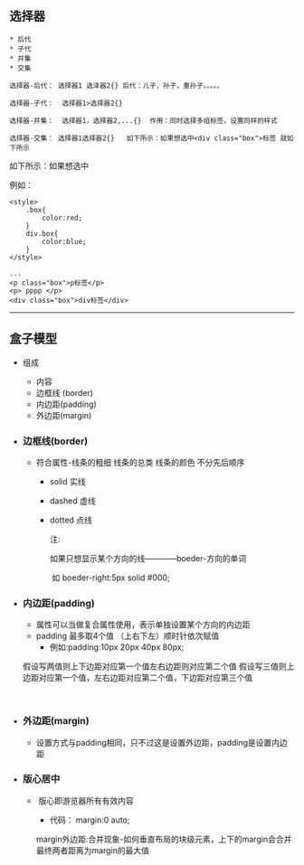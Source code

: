 ## 选择器

	* 后代
	* 子代
	* 并集
	* 交集

	选择器-后代： 选择器1 选泽器2{} 后代：儿子，孙子，重孙子。。。。。
```
选择器-子代：	 选择器1>选择器2{}
```

```
选择器-并集：	 选择器1，选择器2,...{}  作用：同时选择多组标签，设置同样的样式
```

```
选择器-交集： 选择器1选择器2{}   如下所示：如果想选中<div class="box">标签 就如下所示
```



如下所示：如果想选中<div class="box">

例如：

	<style>
		.box{
			color:red;
		}
		div.box{
			color:blue;
		}
	</style>
	
	...
	<p class="box">p标签</p>
	<p> pppp </p>
	<div class="box">div标签</div>
<hr> 

## 盒子模型

 * 组成

   	* 内容  	 
   	* 边框线 (border)
   	* 内边距(padding)
   	* 外边距(margin)

   

* ###  边框线(border)

  * 符合属性-线条的粗细 线条的总类 线条的颜色 不分先后顺序

    * solid 	实线

    * dashed	虚线

    * dotted 	点线

      

      注:	

      如果只想显示某个方向的线————boeder-方向的单词		

      ​			如  boeder-right:5px solid #000;

* ### 内边距(padding)

  * 属性可以当做复合属性使用，表示单独设置某个方向的内边距
  * padding 最多取4个值 （上右下左）顺时针依次赋值
       * 例如:padding:10px 20px 40px 80px;

  

  假设写两值则上下边距对应第一个值左右边距则对应第二个值
  假设写三值则上边距对应第一个值，左右边距对应第二个值，下边距对应第三个值

  ​			

* ### 外边距(margin)

  * 设置方式与padding相同，只不过这是设置外边距，padding是设置内边距



* ### 版心居中

  * ​	版心即游览器所有有效内容

    * 代码： margin:0 auto; 
      	

    margin外边距:合并现象-如何垂直布局的块级元素，上下的margin会合并
    			最终两者距离为margin的最大值